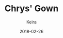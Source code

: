 ---
title: 'Chrys'' Gown'
alt: 'Mysteries of the Arcana'
date: '2018-02-26'
author: 'Keira'
artist: 'Keira'
chapter: 'None'
filler: false
---